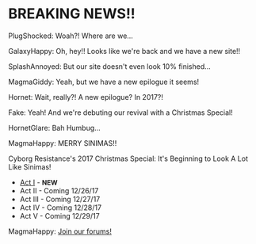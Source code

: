 <div class="narration">
<h1>BREAKING NEWS!!</h1>
</div>

PlugShocked: Woah?! Where are we...

GalaxyHappy: Oh, hey!! Looks like we're back and we have a new site!!

SplashAnnoyed: But our site doesn't even look 10% finished...

MagmaGiddy: Yeah, but we have a new epilogue it seems!

Hornet: Wait, really?! A new epilogue? In 2017?!

Fake: Yeah! And we're debuting our revival with a Christmas Special!

HornetGlare: Bah Humbug...

MagmaHappy: MERRY SINIMAS!!


<div class="narration">
Cyborg Resistance's 2017 Christmas Special: It's Beginning to Look A Lot Like Sinimas!
<ul>
<li><a href="CR_XMAS_2017_ACT_I.html">Act I</a> - <b><font size="2">NEW</font></b></li> 
<li>Act II - Coming 12/26/17</li>
<li>Act III - Coming 12/27/17</li>
<li>Act IV - Coming 12/28/17</li>
<li>Act V - Coming 12/29/17</li></ul>
</div>

MagmaHappy: [Join our forums!](http://cyborgresistance.proboards.com/)

<script src="assets/js/replacediv.js"></script>
<script src="assets/js/mugshots.js"></script>
